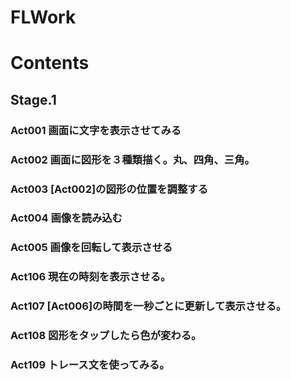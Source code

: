 FLWork
======

# Contents

## Stage.1
### Act001 画面に文字を表示させてみる
### Act002 画面に図形を３種類描く。丸、四角、三角。
### Act003 [Act002]の図形の位置を調整する
### Act004 画像を読み込む
### Act005 画像を回転して表示させる
### Act106 現在の時刻を表示させる。
### Act107 [Act006]の時間を一秒ごとに更新して表示させる。
### Act108 図形をタップしたら色が変わる。
### Act109 トレース文を使ってみる。


